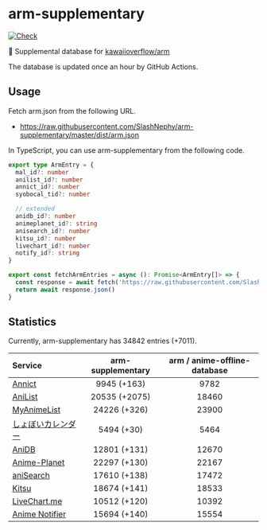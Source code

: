 # arm-supplementary

[![Check](https://github.com/SlashNephy/arm-supplementary/actions/workflows/check-node.yml/badge.svg)](https://github.com/SlashNephy/arm-supplementary/actions/workflows/check-node.yml)

💊 Supplemental database for [kawaiioverflow/arm](https://github.com/kawaiioverflow/arm)

The database is updated once an hour by GitHub Actions.

## Usage

Fetch arm.json from the following URL.

- https://raw.githubusercontent.com/SlashNephy/arm-supplementary/master/dist/arm.json

In TypeScript, you can use arm-supplementary from the following code.

```TypeScript
export type ArmEntry = {
  mal_id?: number
  anilist_id?: number
  annict_id?: number
  syobocal_tid?: number

  // extended
  anidb_id?: number
  animeplanet_id?: string
  anisearch_id?: number
  kitsu_id?: number
  livechart_id?: number
  notify_id?: string
}

export const fetchArmEntries = async (): Promise<ArmEntry[]> => {
  const response = await fetch('https://raw.githubusercontent.com/SlashNephy/arm-supplementary/master/dist/arm.json')
  return await response.json()
}
```

## Statistics

Currently, arm-supplementary has 34842 entries (+7011).

| Service                                     | arm-supplementary | arm / anime-offline-database |
| :------------------------------------------ | :---------------: | :--------------------------: |
| [Annict](https://annict.com)                |    9945 (+163)    |             9782             |
| [AniList](https://anilist.co)               |   20535 (+2075)   |            18460             |
| [MyAnimeList](https://myanimelist.net)      |   24226 (+326)    |            23900             |
| [しょぼいカレンダー](https://cal.syoboi.jp) |    5494 (+30)     |             5464             |
| [AniDB](https://anidb.net)                  |   12801 (+131)    |            12670             |
| [Anime-Planet](https://anime-planet.com)    |   22297 (+130)    |            22167             |
| [aniSearch](https://anisearch.com)          |   17610 (+138)    |            17472             |
| [Kitsu](https://kitsu.io)                   |   18674 (+141)    |            18533             |
| [LiveChart.me](https://livechart.me)        |   10512 (+120)    |            10392             |
| [Anime Notifier](https://notify.moe)        |   15694 (+140)    |            15554             |
